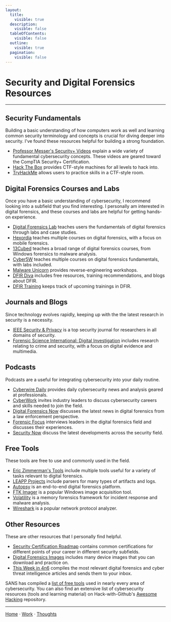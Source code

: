 ```yaml
---
layout:
  title:
    visible: true
  description:
    visible: false
  tableOfContents:
    visible: false
  outline:
    visible: true
  pagination:
    visible: false
---
```


# Security and Digital Forensics Resources

***

## Security Fundamentals

Building a basic understanding of how computers work as well and learning common security terminology and concepts is crucial for diving deeper into security. I've found these resources helpful for building a strong foundation.

* [Professor Messer's Security+ Videos](https://www.professormesser.com/security-plus/sy0-701/sy0-701-video/sy0-701-comptia-security-plus-course/) explain a wide variety of fundamental cybersecurity concepts. These videos are geared toward the CompTIA Security+ Certification.
* [Hack The Box](https://hackthebox.com/) provides CTF-style machines for all levels to hack into.
* [TryHackMe](https://tryhackme.com/) allows users to practice skills in a CTF-style room.

## Digital Forensics Courses and Labs

Once you have a basic understanding of cybersecurity, I recommend looking into a subfield that you find interesting. I personally am interested in digital forensics, and these courses and labs are helpful for getting hands-on experience.

* [Digital Forensics Lab](https://github.com/frankwxu/digital-forensics-lab) teaches users the fundamentals of digital forensics through labs and case studies.
* [Hexordia](https://learn.hexordia.com/) teaches multiple courses on digital forensics, with a focus on mobile forensics.
* [13Cubed](https://training.13cubed.com/) teaches a broad range of digital forensics courses, from Windows forensics to malware analysis.
* [Cyber5W](https://cyber5w.com/) teaches multiple courses on digital forensics fundamentals, with labs included.
* [Malware Unicorn](https://malwareunicorn.org/) provides reverse-engineering workshops.
* [DFIR Diva](https://dfirdiva.com/) includes free resources, training recommendations, and blogs about DFIR. 
* [DFIR Training](https://www.dfir.training/) keeps track of upcoming trainings in DFIR.

## Journals and Blogs

Since technology evolves rapidly, keeping up with the the latest research in security is a necessity.

* [IEEE Security & Privacy](https://www.computer.org/csdl/magazine/sp) is a top security journal for researchers in all domains of security.
* [Forensic Science International: Digital Investigation](https://www.sciencedirect.com/journal/forensic-science-international-digital-investigation) includes research relating to crime and security, with a focus on digital evidence and multimedia.

## Podcasts

Podcasts are a useful for integrating cybersecurity into your daily routine.

* [Cyberwire Daily](https://thecyberwire.com/podcasts/daily-podcast) provides daily cybersecurity news and analysis geared at professionals.
* [CyberWork](https://www.infosecinstitute.com/podcast/) invites industry leaders to discuss cybersecurity careers and skills needed to join the field.
* [Digital Forensics Now](https://digitalforensicsnow.buzzsprout.com/) discusses the latest news in digital forensics from a law enforcement perspective.
* [Forensic Focus](https://www.forensicfocus.com/podcast/) interviews leaders in the digital forensics field and discusses their experiences.
* [Security Now](https://twit.tv/shows/security-now) discuss the latest developments across the security field.

## Free Tools

These tools are free to use and commonly used in the field.

* [Eric Zimmerman's Tools](https://ericzimmerman.github.io/#!index.md) include multiple tools useful for a variety of tasks relevant to digital forensics.
* [LEAPP Projects](https://github.com/abrignoni?tab=repositories) include parsers for many types of artifacts and logs.
* [Autopsy](https://www.autopsy.com/) is an end-to-end digital forensics platform.
* [FTK Imager](https://www.exterro.com/digital-forensics-software/ftk-imager) is a popular Windows image acquisition tool.
* [Volatility](https://volatilityfoundation.org/) is a memory forensics framework for incident response and malware analysis.
* [Wireshark](https://www.wireshark.org/) is a popular network protocol analyzer.

## Other Resources

These are other resources that I personally find helpful.

* [Security Certification Roadmap](https://pauljerimy.com/security-certification-roadmap/) contains common certifications for different points of your career in different security subfields.
* [Digital Forensics Images](https://cfreds.nist.gov/all) includes many device images that you can download and practice on.
* [This Week in 4n6](https://thisweekin4n6.com/) compiles the most relevant digital forensics and cyber threat intelligence articles and sends them to your inbox.

SANS has compiled a [list of free tools](https://www.sans.org/img/free-faculty-tools.pdf) used in nearly every area of cybersecurity. You can also find an extensive list of cybersecurity resources (tools and learning material) on Hack-with-Github's [Awesome Hacking](https://github.com/Hack-with-Github/Awesome-Hacking) repository. 

***

[Home](https://app.gitbook.com/o/0kO27okC5uVB9ALX3rho/s/036xtfEIzcEdGegONXWM/) ⋅ [Work](https://app.gitbook.com/o/0kO27okC5uVB9ALX3rho/s/WaFS755Q4sf02CxLcghQ/) ⋅ [Thoughts](https://app.gitbook.com/o/0kO27okC5uVB9ALX3rho/s/s4QQPMntQ25hmJToKSOu/)
